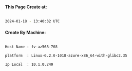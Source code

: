 
   
#### This Page Create at:

```bash

2024-01-18 - 13:40:32 UTC

```

#### Create By Machine:

```bash

Host Name : fv-az568-708

platform  : Linux-6.2.0-1018-azure-x86_64-with-glibc2.35

Ip Local  : 10.1.0.249

```

